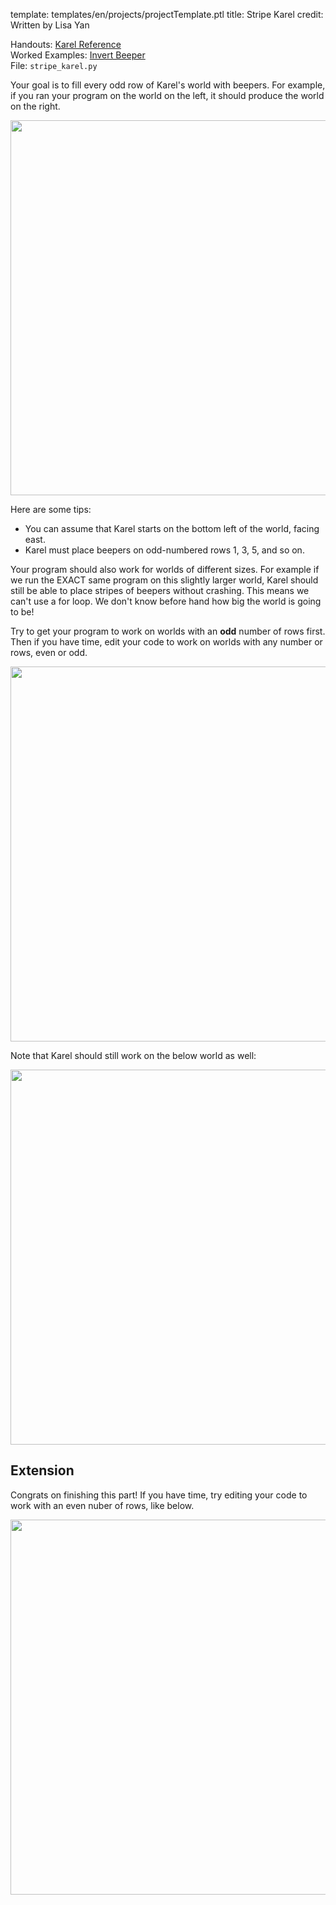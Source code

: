 template: templates/en/projects/projectTemplate.ptl
title: Stripe Karel
credit: Written by Lisa Yan

Handouts: [Karel Reference]({{pathToRoot}}en/resources/karel.html)<br/>
Worked Examples: [Invert Beeper]({{pathToRoot}}en/projects/invertBeeper/index.html)<br/>
File: `stripe_karel.py`

Your goal is to fill every odd row of Karel's world with beepers.
For example, if you ran your program on the world on the left, it should produce the world on the right.

<center>
	<img style="width:600px"  src="{{pathToRoot}}img/projects/stripeKarel/world1.png">	
</center>

Here are some tips:

* You can assume that Karel starts on the bottom left of the world, facing east.
* Karel must place beepers on odd-numbered rows 1, 3, 5, and so on.

Your program should also work for worlds of different sizes. For example if we run the EXACT same program on this slightly larger world, Karel should still be able to place stripes of beepers without crashing. This means we can't use a for loop. We don't know before hand how big the world is going to be!

Try to get your program to work on worlds with an <b>odd</b> number of rows first. Then if you have time, edit your code to work on worlds with any number or rows, even or odd.

<center>
	<img style="width:600px"  src="{{pathToRoot}}img/projects/stripeKarel/world2.png">	
</center>

Note that Karel should still work on the below world as well:

<center>
	<img style="width:600px"  src="{{pathToRoot}}img/projects/stripeKarel/world3.png">	
</center>

## Extension

Congrats on finishing this part! If you have time, try editing your code to work with an even nuber of rows, like below.

<center>
	<img style="width:600px"  src="{{pathToRoot}}img/projects/stripeKarel/world_even.png">	
</center>
